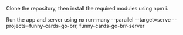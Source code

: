 Clone the repository, then install the required modules using npm i.

Run the app and server using nx run-many --parallel --target=serve --projects=funny-cards-go-brr, funny-cards-go-brr-server
